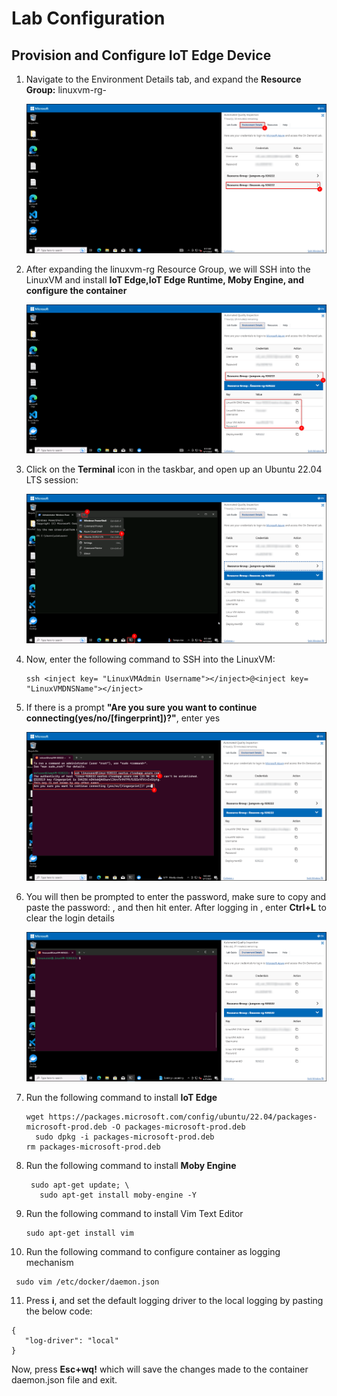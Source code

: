 # Lab Configuration

## Provision and Configure IoT Edge Device

1. Navigate to the Environment Details tab, and expand the **Resource Group:** linuxvm-rg-<inject key= "DeploymentID"></inject>

   ![](https://github.com/CloudLabsAI-Azure/Automated-Quality-Inspection/blob/aiot/media/01.png)
   
2. After expanding the linuxvm-rg Resource Group, we will SSH into the LinuxVM and install **IoT Edge,IoT Edge Runtime, Moby Engine, and configure the container**

   ![](https://github.com/CloudLabsAI-Azure/Automated-Quality-Inspection/blob/aiot/media/02.png)
   
3. Click on the **Terminal** icon in the taskbar, and open up an Ubuntu 22.04 LTS session:

   ![](https://github.com/CloudLabsAI-Azure/Automated-Quality-Inspection/blob/aiot/media/03.png)
   
4. Now, enter the following command to SSH into the LinuxVM:
   
   ```
   ssh <inject key= "LinuxVMAdmin Username"></inject>@<inject key= "LinuxVMDNSName"></inject> 
   ```
5. If there is a prompt **"Are you sure you want to continue connecting(yes/no/[fingerprint])?"**, enter yes

   ![](https://github.com/CloudLabsAI-Azure/Automated-Quality-Inspection/blob/aiot/media/04.png)
   
6. You will then be prompted to enter the password, make sure to copy and paste the password: <inject key= "LinuxVMAdminPassword"></inject>, and then hit enter. After logging in , enter **Ctrl+L** to clear the login details

   ![](https://github.com/CloudLabsAI-Azure/Automated-Quality-Inspection/blob/aiot/media/05.png)
   
7. Run the following command to install **IoT Edge**

   ```
   wget https://packages.microsoft.com/config/ubuntu/22.04/packages-microsoft-prod.deb -O packages-microsoft-prod.deb
	 sudo dpkg -i packages-microsoft-prod.deb
   rm packages-microsoft-prod.deb
   ```
   
8. Run the following command to install **Moby Engine**

   ```
   	sudo apt-get update; \
      sudo apt-get install moby-engine -Y
   ```
   
9. Run the following command to install Vim Text Editor

   ```
   sudo apt-get install vim
   ```
   
10. Run the following command to configure container as logging mechanism

   ```
   	sudo vim /etc/docker/daemon.json
   ```
   
11. Press **i**, and set the default logging driver to the local logging by pasting the below code:

   ```
   {
      "log-driver": "local"
   }
   ```
   
   Now, press **Esc+wq!** which will save the changes made to the container daemon.json file and exit. 



   

